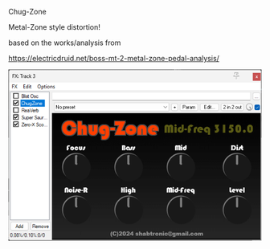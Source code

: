 Chug-Zone


Metal-Zone style distortion!

based on the works/analysis from

https://electricdruid.net/boss-mt-2-metal-zone-pedal-analysis/


![](./Images/ChugZone1.png)
